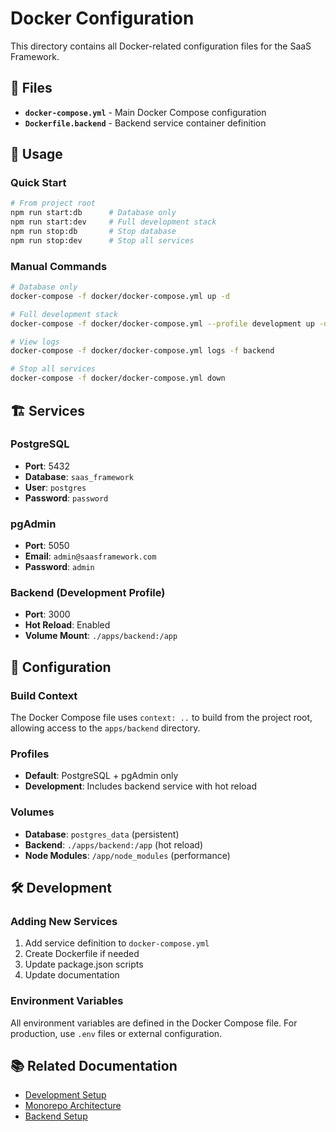 # Docker Configuration

This directory contains all Docker-related configuration files for the SaaS Framework.

## 📁 Files

- **`docker-compose.yml`** - Main Docker Compose configuration
- **`Dockerfile.backend`** - Backend service container definition

## 🚀 Usage

### Quick Start
```bash
# From project root
npm run start:db      # Database only
npm run start:dev     # Full development stack
npm run stop:db       # Stop database
npm run stop:dev      # Stop all services
```

### Manual Commands
```bash
# Database only
docker-compose -f docker/docker-compose.yml up -d

# Full development stack
docker-compose -f docker/docker-compose.yml --profile development up -d

# View logs
docker-compose -f docker/docker-compose.yml logs -f backend

# Stop all services
docker-compose -f docker/docker-compose.yml down
```

## 🏗️ Services

### PostgreSQL
- **Port**: 5432
- **Database**: `saas_framework`
- **User**: `postgres`
- **Password**: `password`

### pgAdmin
- **Port**: 5050
- **Email**: `admin@saasframework.com`
- **Password**: `admin`

### Backend (Development Profile)
- **Port**: 3000
- **Hot Reload**: Enabled
- **Volume Mount**: `./apps/backend:/app`

## 🔧 Configuration

### Build Context
The Docker Compose file uses `context: ..` to build from the project root, allowing access to the `apps/backend` directory.

### Profiles
- **Default**: PostgreSQL + pgAdmin only
- **Development**: Includes backend service with hot reload

### Volumes
- **Database**: `postgres_data` (persistent)
- **Backend**: `./apps/backend:/app` (hot reload)
- **Node Modules**: `/app/node_modules` (performance)

## 🛠️ Development

### Adding New Services
1. Add service definition to `docker-compose.yml`
2. Create Dockerfile if needed
3. Update package.json scripts
4. Update documentation

### Environment Variables
All environment variables are defined in the Docker Compose file. For production, use `.env` files or external configuration.

## 📚 Related Documentation

- [Development Setup](../docs/development/development-setup.md)
- [Monorepo Architecture](../docs/architecture/monorepo-architecture.md)
- [Backend Setup](../apps/backend/docs/development/setup.md)
